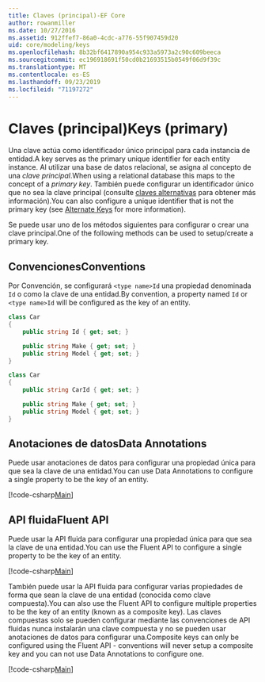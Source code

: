 ```yaml
---
title: Claves (principal)-EF Core
author: rowanmiller
ms.date: 10/27/2016
ms.assetid: 912ffef7-86a0-4cdc-a776-55f907459d20
uid: core/modeling/keys
ms.openlocfilehash: 8b32bf6417890a954c933a5973a2c90c609beeca
ms.sourcegitcommit: ec196918691f50cd0b21693515b0549f06d9f39c
ms.translationtype: MT
ms.contentlocale: es-ES
ms.lasthandoff: 09/23/2019
ms.locfileid: "71197272"
---
```

# <a name="keys-primary"></a><span data-ttu-id="f91a8-102">Claves (principal)</span><span class="sxs-lookup"><span data-stu-id="f91a8-102">Keys (primary)</span></span>

<span data-ttu-id="f91a8-103">Una clave actúa como identificador único principal para cada instancia de entidad.</span><span class="sxs-lookup"><span data-stu-id="f91a8-103">A key serves as the primary unique identifier for each entity instance.</span></span> <span data-ttu-id="f91a8-104">Al utilizar una base de datos relacional, se asigna al concepto de una *clave principal*.</span><span class="sxs-lookup"><span data-stu-id="f91a8-104">When using a relational database this maps to the concept of a *primary key*.</span></span> <span data-ttu-id="f91a8-105">También puede configurar un identificador único que no sea la clave principal (consulte [claves alternativas](alternate-keys.md) para obtener más información).</span><span class="sxs-lookup"><span data-stu-id="f91a8-105">You can also configure a unique identifier that is not the primary key (see [Alternate Keys](alternate-keys.md) for more information).</span></span> 

<span data-ttu-id="f91a8-106">Se puede usar uno de los métodos siguientes para configurar o crear una clave principal.</span><span class="sxs-lookup"><span data-stu-id="f91a8-106">One of the following methods can be used to setup/create a primary key.</span></span>

## <a name="conventions"></a><span data-ttu-id="f91a8-107">Convenciones</span><span class="sxs-lookup"><span data-stu-id="f91a8-107">Conventions</span></span>

<span data-ttu-id="f91a8-108">Por Convención, se configurará `<type name>Id` una propiedad denominada `Id` o como la clave de una entidad.</span><span class="sxs-lookup"><span data-stu-id="f91a8-108">By convention, a property named `Id` or `<type name>Id` will be configured as the key of an entity.</span></span>

<!-- [!code-csharp[Main](samples/core/Modeling/Conventions/KeyId.cs?highlight=3)] -->
``` csharp
class Car
{
    public string Id { get; set; }

    public string Make { get; set; }
    public string Model { get; set; }
}
```

<!-- [!code-csharp[Main](samples/core/Modeling/Conventions/KeyTypeNameId.cs?highlight=3)] -->
``` csharp
class Car
{
    public string CarId { get; set; }

    public string Make { get; set; }
    public string Model { get; set; }
}
```

## <a name="data-annotations"></a><span data-ttu-id="f91a8-109">Anotaciones de datos</span><span class="sxs-lookup"><span data-stu-id="f91a8-109">Data Annotations</span></span>

<span data-ttu-id="f91a8-110">Puede usar anotaciones de datos para configurar una propiedad única para que sea la clave de una entidad.</span><span class="sxs-lookup"><span data-stu-id="f91a8-110">You can use Data Annotations to configure a single property to be the key of an entity.</span></span>

[!code-csharp[Main](../../../samples/core/Modeling/DataAnnotations/KeySingle.cs?highlight=13)]

## <a name="fluent-api"></a><span data-ttu-id="f91a8-111">API fluida</span><span class="sxs-lookup"><span data-stu-id="f91a8-111">Fluent API</span></span>

<span data-ttu-id="f91a8-112">Puede usar la API fluida para configurar una propiedad única para que sea la clave de una entidad.</span><span class="sxs-lookup"><span data-stu-id="f91a8-112">You can use the Fluent API to configure a single property to be the key of an entity.</span></span>

[!code-csharp[Main](../../../samples/core/Modeling/FluentAPI/KeySingle.cs?highlight=11,12)]

<span data-ttu-id="f91a8-113">También puede usar la API fluida para configurar varias propiedades de forma que sean la clave de una entidad (conocida como clave compuesta).</span><span class="sxs-lookup"><span data-stu-id="f91a8-113">You can also use the Fluent API to configure multiple properties to be the key of an entity (known as a composite key).</span></span> <span data-ttu-id="f91a8-114">Las claves compuestas solo se pueden configurar mediante las convenciones de API fluidas nunca instalarán una clave compuesta y no se pueden usar anotaciones de datos para configurar una.</span><span class="sxs-lookup"><span data-stu-id="f91a8-114">Composite keys can only be configured using the Fluent API - conventions will never setup a composite key and you can not use Data Annotations to configure one.</span></span>

[!code-csharp[Main](../../../samples/core/Modeling/FluentAPI/KeyComposite.cs?highlight=11,12)]
